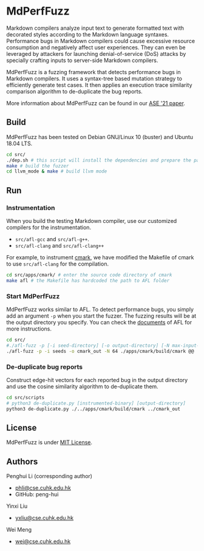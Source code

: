 # MdPerfFuzz

Markdown compilers analyze input text to generate formatted text with decorated styles according to the Markdown language syntaxes. Performance bugs in Markdown compilers could cause excessive resource consumption and negatively affect user experiences. They can even be leveraged by attackers for launching denial-of-service (DoS) attacks by specially crafting inputs to server-side Markdown compilers.

MdPerfFuzz is a fuzzing framework that detects performance bugs in Markdown compilers. It uses a syntax-tree based mutation strategy to efficiently generate test cases. It then applies an execution trace similarity comparison algorithm to de-duplicate the bug reports. 

More information about MdPerfFuzz can be found in our [ASE '21 paper](mdperffuzz.pdf).


## Build

MdPerfFuzz has been tested on Debian GNU/Linux 10 (buster) and Ubuntu 18.04 LTS.

```sh
cd src/
./dep.sh # this script will install the dependencies and prepare the parser
make # build the fuzzer
cd llvm_mode & make # build llvm mode
```

## Run

### Instrumentation
When you build the testing Markdown compiler, use our customized compilers for the instrumentation. 

- `src/afl-gcc` and `src/afl-g++`.
- `src/afl-clang` and `src/afl-clang++`

For example, to instrument [cmark](https://github.com/commonmark/cmark), we have modified the Makefile of cmark to use `src/afl-clang` for the compilation. 

```sh
cd src/apps/cmark/ # enter the source code directory of cmark
make afl # the Makefile has hardcoded the path to AFL folder
```

### Start MdPerfFuzz

MdPerfFuzz works similar to AFL. To detect performance bugs, you simply add an argument `-p` when you start the fuzzer. The fuzzing results will be at the output directory you specify. You can check the [documents](src/docs/README) of AFL for more instructions.

```sh
cd src/
#./afl-fuzz -p [-i seed-directory] [-o output-directory] [-N max-input-length] binary @@
./afl-fuzz -p -i seeds -o cmark_out -N 64 ./apps/cmark/build/cmark @@
```

### De-duplicate bug reports

Construct edge-hit vectors for each reported bug in the output directory and use the cosine similarity algorithm to de-duplicate them.

```sh
cd src/scripts
# python3 de-duplicate.py [instrumented-binary] [output-directory]
python3 de-duplicate.py ./../apps/cmark/build/cmark ../cmark_out  
```

## License

MdPerfFuzz is under [MIT License](LICENSE.md).

## Authors

Penghui Li (corresponding author) 
- <phli@cse.cuhk.edu.hk>
- GitHub: peng-hui

Yinxi Liu 
- <yxliu@cse.cuhk.edu.hk>

Wei Meng 
- <wei@cse.cuhk.edu.hk>
